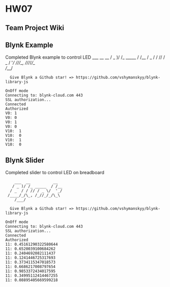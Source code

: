 # HW07

## Team Project Wiki

## Blynk Example
Completed Blynk example to control LED
	    ___  __          __
	   / _ )/ /_ _____  / /__
	  / _  / / // / _ \/  '_/
	 /____/_/\_, /_//_/_/\_\
	        /___/

	  Give Blynk a Github star! => https://github.com/vshymanskyy/blynk-library-js

	OnOff mode
	Connecting to: blynk-cloud.com 443
	SSL authorization...
	Connected
	Authorized
	V0: 1
	V0: 0
	V0: 1
	V0: 0
	V10:  1
	V10:  0
	V10:  1
	V10:  0
	
## Blynk Slider
Completed slider to control LED on breadboard

	    ___  __          __
	   / _ )/ /_ _____  / /__
	  / _  / / // / _ \/  '_/
	 /____/_/\_, /_//_/_/\_\
		/___/

	  Give Blynk a Github star! => https://github.com/vshymanskyy/blynk-library-js

	OnOff mode
	Connecting to: blynk-cloud.com 443
	SSL authorization...
	Connected
	Authorized
	11: 0.45161290322580644
	11: 0.6520039100684262
	11: 0.2404692082111437
	11: 0.1241446725317693
	11: 0.3734115347018573
	11: 0.6686217008797654
	11: 0.9853372434017595
	11: 0.34995112414467255
	11: 0.08895405669599218


